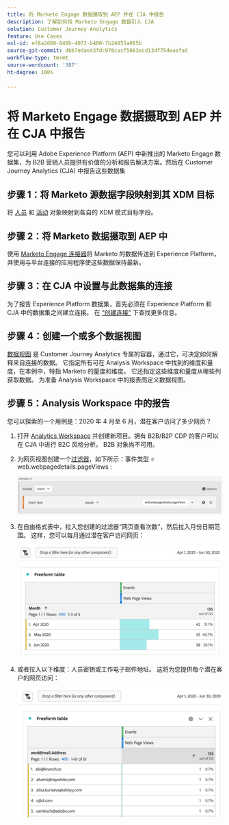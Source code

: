 ```yaml
---
title: 将 Marketo Engage 数据摄取到 AEP 并在 CJA 中报告
description: 了解如何将 Marketo Engage 数据引入 CJA
solution: Customer Journey Analytics
feature: Use Cases
exl-id: ef8a2d08-848b-4072-b400-7b24955a085b
source-git-commit: dbb7edae43fdc970cacf5863ecd13df75deaefad
workflow-type: tm+mt
source-wordcount: '387'
ht-degree: 100%

---
```


# 将 Marketo Engage 数据摄取到 AEP 并在 CJA 中报告

您可以利用 Adobe Experience Platform (AEP) 中新推出的 Marketo Engage 数据集，为 B2B 营销人员提供有价值的分析和报告解决方案。然后在 Customer Journey Analytics (CJA) 中报告这些数据集

## 步骤 1：将 Marketo 源数据字段映射到其 XDM 目标

将 [人员](https://experienceleague.adobe.com/docs/experience-platform/sources/connectors/adobe-applications/mapping/marketo.html?lang=cn#persons) 和 [活动](https://experienceleague.adobe.com/docs/experience-platform/sources/connectors/adobe-applications/mapping/marketo.html?lang=cn#activities) 对象映射到各自的 XDM 模式目标字段。

## 步骤 2：将 Marketo 数据摄取到 AEP 中

使用 [Marketo Engage 连接器](https://experienceleague.adobe.com/docs/experience-platform/sources/connectors/adobe-applications/marketo/marketo.html?lang=cn)将 Marketo 的数据传送到 Experience Platform，并使用与平台连接的应用程序使这些数据保持最新。

## 步骤 3：在 CJA 中设置与此数据集的连接

为了报告 Experience Platform 数据集，首先必须在 Experience Platform 和 CJA 中的数据集之间建立连接。 在 [“创建连接”](https://experienceleague.adobe.com/docs/analytics-platform/using/cja-connections/create-connection.html?lang=cn) 下查找更多信息。

## 步骤 4：创建一个或多个数据视图

[数据视图](/help/data-views/data-views.md) 是 Customer Journey Analytics 专属的容器，通过它，可决定如何解释来自连接的数据。 它指定所有可在 Analysis Workspace 中找到的维度和量度，在本例中，特指 Marketo 的量度和维度。 它还指定这些维度和量度从哪些列获取数据。 为准备 Analysis Workspace 中的报表而定义数据视图。

## 步骤 5：Analysis Workspace 中的报告

您可以探索的一个用例是：2020 年 4 月至 6 月，潜在客户访问了多少网页？

1. 打开 [Analytics Workspace](/help/analysis-workspace/home.md) 并创建新项目。拥有 B2B/B2P CDP 的客户可以在 CJA 中进行 B2C 风格分析。 B2B 对象尚不可用。

1. 为网页视图创建一个[过滤器](/help/components/filters/create-filters.md)，如下所示：事件类型 = web.webpagedetails.pageViews :

   ![](../assets/marketo-filter.png)

1. 在自由格式表中，拉入您创建的过滤器“网页查看次数”，然后拉入月份日期范围。 这样，您可以每月通过潜在客户访问网页：

   ![](../assets/marketo-freeform.png)

1. 或者拉入以下维度：人员密钥或工作电子邮件地址。 这将为您提供每个潜在客户的网页访问：

   ![](../assets/marketo-freeform2.png)
